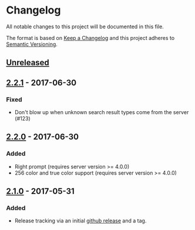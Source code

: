 # Changelog
All notable changes to this project will be documented in this file.

The format is based on [Keep a Changelog](http://keepachangelog.com/en/1.0.0/)
and this project adheres to [Semantic Versioning](http://semver.org/spec/v2.0.0.html).

## [Unreleased]

## [2.2.1] - 2017-06-30
### Fixed
- Don't blow up when unknown search result types come from the server (#123)

## [2.2.0] - 2017-06-30
### Added
- Right prompt (requires server version >= 4.0.0)
- 256 color and true color support (requires server version >= 4.0.0)

## [2.1.0] - 2017-05-31
### Added
- Release tracking via an initial [github release](https://github.com/doughsay/room.js-client/releases/tag/2.1.0) and a tag.

[Unreleased]: https://github.com/doughsay/room.js-client/compare/2.2.1...HEAD
[2.2.1]: https://github.com/doughsay/room.js-client/compare/2.2.0...2.2.1
[2.2.0]: https://github.com/doughsay/room.js-client/compare/2.1.0...2.2.0
[2.1.0]: https://github.com/doughsay/room.js-client/releases/tag/2.1.0
